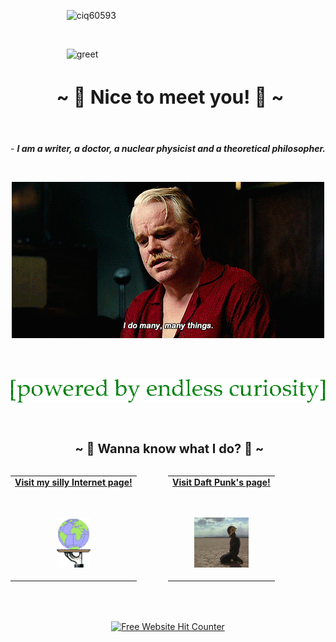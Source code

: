 &emsp; &emsp; &emsp; &emsp; &emsp;  ![ciq60593](https://github.com/TankEngine-ish/TankEngine-ish/assets/131184681/0d012ea0-b2b6-44ff-b1be-2ec4d232394e)

<br />

&emsp; &emsp; &emsp; &emsp; &emsp; ![greet](https://github.com/TankEngine-ish/TankEngine-ish/assets/131184681/41030361-5ccb-4c7f-b076-5280e7797da5)


<h2 align="center" style="font-size: 30px"> ~ 📇 Nice to meet you! 📇 ~</h2>
<br />

<p align="center">
- <i><b> I am a writer, a doctor, a nuclear physicist and a theoretical philosopher.</i></b>
</p>
<br />

<p align="center">
  <img src="hoffman.gif" alt="animated" />
</p>
<br />
<br />

<p align="center">
  <img src="txtt.gif" alt="animated" />
</p>



<br />

<h2 align="center" style="font-size: 20px"> ~ 📝 Wanna know what I do? 📝 ~</h2>

<div style="width: 100%; display: flex; justify-content: center;">
  <table>
    <tr>
      <td align="center">
        <a href="https://google.com">
          <strong>Visit my silly Internet page!</strong>
          <br />
          <br />
          <br />
          <p>
            <img alt="Globe" height="80" src="globe.gif">
          </a>
        </p>
      </td>
    </tr>
  </table>
  <!-- Add your Daft Punk gif here -->
  <table>
    <tr>
      <td align="center">
        <a href="https://daftpunk.com">
          <strong>Visit Daft Punk's page!</strong>
          <br />
          <br />
          <br />
          <p>
            <img alt="Daft Punk" height="80" src="daftpunk.gif">
          </a>
        </p>
      </td>
    </tr>
  </table>
</div>

<!-- Counter goes here -->
<div style="width: 100%; display: flex; justify-content: center; margin-top: 50px;">
  <a href='https://www.free-website-hit-counter.com'>
    <img src='https://www.free-website-hit-counter.com/c.php?d=9&id=157178&s=16' border='0' alt='Free Website Hit Counter'>
  </a>
</div>

